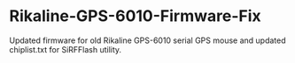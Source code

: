 # Rikaline-GPS-6010-Firmware-Fix
Updated firmware for old Rikaline GPS-6010 serial GPS mouse and updated chiplist.txt for SiRFFlash utility.
